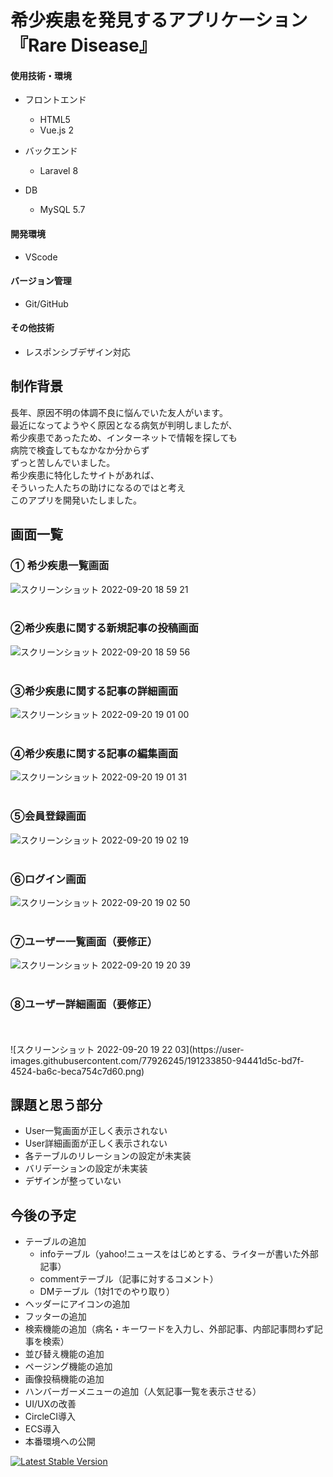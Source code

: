 # 希少疾患を発見するアプリケーション『Rare Disease』

#### 使用技術・環境
- フロントエンド
  - HTML5
  - Vue.js 2

- バックエンド
  - Laravel 8

- DB
  - MySQL 5.7

#### 開発環境
- VScode

#### バージョン管理
- Git/GitHub

#### その他技術
- レスポンシブデザイン対応

## 制作背景
長年、原因不明の体調不良に悩んでいた友人がいます。<br>
最近になってようやく原因となる病気が判明しましたが、<br>
希少疾患であったため、インターネットで情報を探しても<br>
病院で検査してもなかなか分からず<br>
ずっと苦しんでいました。<br>
希少疾患に特化したサイトがあれば、<br>
そういった人たちの助けになるのではと考え<br>
このアプリを開発いたしました。<br>

## 画面一覧
### ① 希少疾患一覧画面
![スクリーンショット 2022-09-20 18 59 21](https://user-images.githubusercontent.com/77926245/191229895-b32ad046-0ab0-4526-b290-e97310f789a7.png)
<br>
<br>
### ②希少疾患に関する新規記事の投稿画面
![スクリーンショット 2022-09-20 18 59 56](https://user-images.githubusercontent.com/77926245/191229920-262375b0-02c5-41b7-928a-a84ecceeee8d.png)
<br>
<br>
### ③希少疾患に関する記事の詳細画面
![スクリーンショット 2022-09-20 19 01 00](https://user-images.githubusercontent.com/77926245/191229935-cdfa6b16-f610-4920-bf2b-7941b6b1b6fb.png)
<br>
<br>
### ④希少疾患に関する記事の編集画面
![スクリーンショット 2022-09-20 19 01 31](https://user-images.githubusercontent.com/77926245/191229945-18935e88-cc0a-464c-b7b8-5bcc8fb72609.png)
<br>
<br>
### ⑤会員登録画面
![スクリーンショット 2022-09-20 19 02 19](https://user-images.githubusercontent.com/77926245/191231711-5d1f0167-8920-4b71-81f4-f145d6b172cf.png)
<br>
<br>
### ⑥ログイン画面
![スクリーンショット 2022-09-20 19 02 50](https://user-images.githubusercontent.com/77926245/191231741-9c863c9d-ec01-4433-957b-5dacf7a153d0.png)
<br>
<br>
### ⑦ユーザー一覧画面（要修正）
![スクリーンショット 2022-09-20 19 20 39](https://user-images.githubusercontent.com/77926245/191233457-fdde7fb9-1a88-4c5d-8fe8-ea1bdb5ef4da.png)
<br>
<br>
### ⑧ユーザー詳細画面（要修正）
<br>
<br>
![スクリーンショット 2022-09-20 19 22 03](https://user-images.githubusercontent.com/77926245/191233850-94441d5c-bd7f-4524-ba6c-beca754c7d60.png)

## 課題と思う部分
- User一覧画面が正しく表示されない
- User詳細画面が正しく表示されない
- 各テーブルのリレーションの設定が未実装
- バリデーションの設定が未実装
- デザインが整っていない

## 今後の予定
- テーブルの追加
  - infoテーブル（yahoo!ニュースをはじめとする、ライターが書いた外部記事）
  - commentテーブル（記事に対するコメント）
  - DMテーブル（1対1でのやり取り）
- ヘッダーにアイコンの追加
- フッターの追加
- 検索機能の追加（病名・キーワードを入力し、外部記事、内部記事問わず記事を検索）
- 並び替え機能の追加
- ページング機能の追加
- 画像投稿機能の追加
- ハンバーガーメニューの追加（人気記事一覧を表示させる）
- UI/UXの改善
- CircleCI導入
- ECS導入
- 本番環境への公開


<a href="https://packagist.org/packages/laravel/framework"><img src="https://img.shields.io/packagist/v/laravel/framework" alt="Latest Stable Version"></a>
